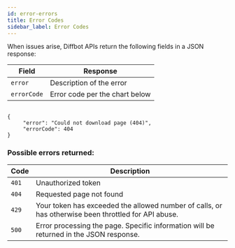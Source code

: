 ```yaml
---
id: error-errors
title: Error Codes
sidebar_label: Error Codes
---
```


<div id="docBody">
<p>When issues arise, Diffbot APIs return the following fields in a JSON response:</p>


<table class="controls table table-bordered" border="0" cellpadding="5">
<thead><tr>
<th>Field</th>
<th>Response</th>
</tr></thead>
<tbody>
<tr>
<td><code>error</code></td>
<td>Description of the error</td>
</tr>
<tr>
<td><code>errorCode</code></td>
<td>Error code per the chart below</td>
</tr>
</tbody>
</table>
    

```text

{
     "error": "Could not download page (404)",
     "errorCode": 404
}

```




<h3>Possible errors returned:</h3>
<table class="controls table table-bordered" border="0" cellpadding="5">
<thead><tr>
<th>Code</th>
<th>Description</th>
</tr></thead>
<tbody>
<tr>
<td><code>401</code></td>
<td>Unauthorized token</td>
</tr>
<tr>
<td><code>404</code></td>
<td>Requested page not found</td>
</tr>
<tr>
<td><code>429</code></td>
<td>Your token has exceeded the allowed number of calls, or has otherwise been throttled for API abuse.</td>
</tr>
<tr>
<td><code>500</code></td>
<td>Error processing the page. Specific information will be returned in the JSON response.</td>
</tr>
</tbody>
</table>

</div>